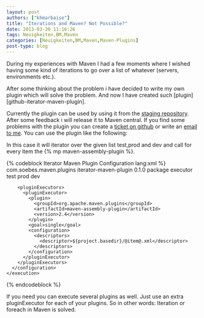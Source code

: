 ```yaml
---
layout: post
authors: ["khmarbaise"]
title: "Iterations and Maven? Not Possible?"
date: 2013-03-30 11:16:26
tags: Neuigkeiten,BM,Maven
categories: [Neuigkeiten,BM,Maven,Maven-Plugins]
post-type: blog
---
```

During my experiences with Maven I had a few moments where I wished having some kind of iterations to 
go over a list of whatever (servers, environments etc.). 

After some thinking about the problem i have decided to write my own plugin which will solve the problem. 
And now I have created such [plugin][github-iterator-maven-plugin]. 
<!-- more -->

Currently the plugin can be used by using it from the 
[staging repository](https://oss.sonatype.org/content/repositories/comsoebesmavenplugins-660/). 
After some feedback i will release it to Maven central. If you find some problems with the plugin you can 
create a [ticket on github](https://github.com/khmarbaise/iterator-maven-plugin/issues) or write an 
<a href="mailto:mavenplugin@soebes.de">email to me</a>. You can use the plugin like the following:

In this case it will iterator over the given list test,prod and dev and call for every item 
the {% mp maven-assembly-plugin %}.

{% codeblock Iterator Maven Plugin Configuration lang:xml %}
<plugin>
  <groupId>com.soebes.maven.plugins</groupId>
  <artifactId>iterator-maven-plugin</artifactId>
  <version>0.1.0</version>
  <executions>
    <execution>
      <phase>package</phase>
      <goals>
        <goal>executor</goal>
      </goals>
      <configuration>
        <items>
          <item>test</item>
          <item>prod</item>
          <item>dev</item>
        </items>
 
        <pluginExecutors>
          <pluginExecutor>
            <plugin>
              <groupId>org.apache.maven.plugins</groupId>
              <artifactId>maven-assembly-plugin</artifactId>
              <version>2.4</version>
            </plugin>
            <goal>single</goal>
            <configuration>
              <descriptors>
                <descriptor>${project.basedir}/@item@.xml</descriptor>
              </descriptors>
            </configuration>
          </pluginExecutor>
        </pluginExecutors>
      </configuration>
    </execution>
  </executions>
</plugin>
{% endcodeblock %}

If you need you can execute several plugins as well. Just use an extra pluginExecutor for each of your plugins. So in other words: Iteration or foreach in Maven is solved.
